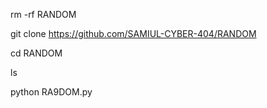 rm -rf RANDOM

git clone https://github.com/SAMIUL-CYBER-404/RANDOM

cd RANDOM

ls

python RA9DOM.py
